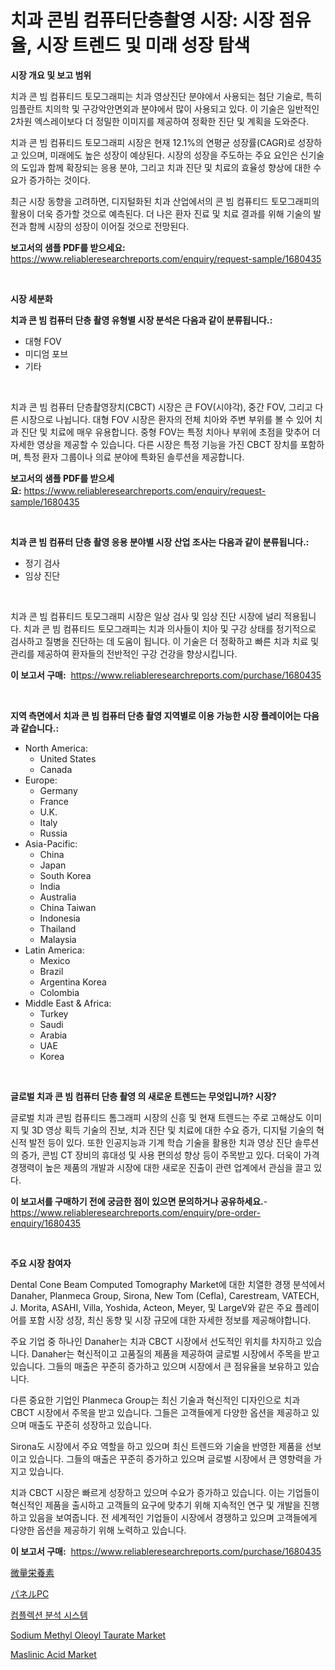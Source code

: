 <p><h1>치과 콘빔 컴퓨터단층촬영 시장: 시장 점유율, 시장 트렌드 및 미래 성장 탐색</h1></p><p><strong>시장 개요 및 보고 범위</strong></p>
<p><p>치과 콘 빔 컴퓨티드 토모그래피는 치과 영상진단 분야에서 사용되는 첨단 기술로, 특히 임플란트 치의학 및 구강악안면외과 분야에서 많이 사용되고 있다. 이 기술은 일반적인 2차원 엑스레이보다 더 정밀한 이미지를 제공하여 정확한 진단 및 계획을 도와준다. </p><p>치과 콘 빔 컴퓨티드 토모그래피 시장은 현재 12.1%의 연평균 성장률(CAGR)로 성장하고 있으며, 미래에도 높은 성장이 예상된다. 시장의 성장을 주도하는 주요 요인은 신기술의 도입과 함께 확장되는 응용 분야, 그리고 치과 진단 및 치료의 효율성 향상에 대한 수요가 증가하는 것이다.</p><p>최근 시장 동향을 고려하면, 디지털화된 치과 산업에서의 콘 빔 컴퓨티드 토모그래피의 활용이 더욱 증가할 것으로 예측된다. 더 나은 환자 진료 및 치료 결과를 위해 기술의 발전과 함께 시장의 성장이 이어질 것으로 전망된다.</p></p>
<p><strong>보고서의 샘플 PDF를 받으세요:</strong> <a href="https://www.reliableresearchreports.com/enquiry/request-sample/1680435">https://www.reliableresearchreports.com/enquiry/request-sample/1680435</a></p>
<p>&nbsp;</p>
<p><strong>시장 세분화</strong></p>
<p><strong>치과 콘 빔 컴퓨터 단층 촬영 유형별 시장 분석은 다음과 같이 분류됩니다.:</strong></p>
<p><ul><li>대형 FOV</li><li>미디엄 포브</li><li>기타</li></ul></p>
<p>&nbsp;</p>
<p><p>치과 콘 빔 컴퓨터 단층촬영장치(CBCT) 시장은 큰 FOV(시야각), 중간 FOV, 그리고 다른 시장으로 나뉩니다. 대형 FOV 시장은 환자의 전체 치아와 주변 부위를 볼 수 있어 치과 진단 및 치료에 매우 유용합니다. 중형 FOV는 특정 치아나 부위에 초점을 맞추어 더 자세한 영상을 제공할 수 있습니다. 다른 시장은 특정 기능을 가진 CBCT 장치를 포함하며, 특정 환자 그룹이나 의료 분야에 특화된 솔루션을 제공합니다.</p></p>
<p><strong>보고서의 샘플 PDF를 받으세요:</strong>&nbsp;<a href="https://www.reliableresearchreports.com/enquiry/request-sample/1680435">https://www.reliableresearchreports.com/enquiry/request-sample/1680435</a></p>
<p>&nbsp;</p>
<p><strong> 치과 콘 빔 컴퓨터 단층 촬영 응용 분야별 시장 산업 조사는 다음과 같이 분류됩니다.:</strong></p>
<p><ul><li>정기 검사</li><li>임상 진단</li></ul></p>
<p>&nbsp;</p>
<p><p>치과 콘 빔 컴퓨티드 토모그래피 시장은 일상 검사 및 임상 진단 시장에 널리 적용됩니다. 치과 콘 빔 컴퓨티드 토모그래피는 치과 의사들이 치아 및 구강 상태를 정기적으로 검사하고 질병을 진단하는 데 도움이 됩니다. 이 기술은 더 정확하고 빠른 치과 치료 및 관리를 제공하여 환자들의 전반적인 구강 건강을 향상시킵니다.</p></p>
<p><strong>이 보고서 구매:</strong>&nbsp; <a href="https://www.reliableresearchreports.com/purchase/1680435">https://www.reliableresearchreports.com/purchase/1680435</a></p>
<p>&nbsp;</p>
<p><strong>지역 측면에서 치과 콘 빔 컴퓨터 단층 촬영 지역별로 이용 가능한 시장 플레이어는 다음과 같습니다.:</strong></p>
<p><ul>
    <li>
        North America:
        <ul>
            <li>United States</li>
            <li>Canada</li>
        </ul>
    </li>
    <li>
        Europe:
        <ul>
            <li>Germany</li>
            <li>France</li>
            <li>U.K.</li>
            <li>Italy</li>
            <li>Russia</li>
        </ul>
    </li>
    <li>
        Asia-Pacific:
        <ul>
            <li>China</li>
            <li>Japan</li>
            <li>South Korea</li>
            <li>India</li>
            <li>Australia</li>
            <li>China Taiwan</li>
            <li>Indonesia</li>
            <li>Thailand</li>
            <li>Malaysia</li>
        </ul>
    </li>
    <li>
        Latin America:
        <ul>
            <li>Mexico</li>
            <li>Brazil</li>
            <li>Argentina Korea</li>
            <li>Colombia</li>
        </ul>
    </li>
    <li>
        Middle East & Africa:
        <ul>
            <li>Turkey</li>
            <li>Saudi</li>
            <li>Arabia</li>
            <li>UAE</li>
            <li>Korea</li>
        </ul>
    </li>
    </ul></p>
<p>&nbsp;</p>
<p><strong>글로벌 치과 콘 빔 컴퓨터 단층 촬영 의 새로운 트렌드는 무엇입니까? 시장?</strong></p>
<p><p>글로벌 치과 콘빔 컴퓨티드 톰그래피 시장의 신흥 및 현재 트렌드는 주로 고해상도 이미지 및 3D 영상 획득 기술의 진보, 치과 진단 및 치료에 대한 수요 증가, 디지털 기술의 혁신적 발전 등이 있다. 또한 인공지능과 기계 학습 기술을 활용한 치과 영상 진단 솔루션의 증가, 콘빔 CT 장비의 휴대성 및 사용 편의성 향상 등이 주목받고 있다. 더욱이 가격 경쟁력이 높은 제품의 개발과 시장에 대한 새로운 진출이 관련 업계에서 관심을 끌고 있다.</p></p>
<p><strong>이 보고서를 구매하기 전에 궁금한 점이 있으면 문의하거나 공유하세요.</strong>- <a href="https://www.reliableresearchreports.com/enquiry/pre-order-enquiry/1680435">https://www.reliableresearchreports.com/enquiry/pre-order-enquiry/1680435</a></p>
<p>&nbsp;</p>
<p><strong>주요 시장 참여자</strong></p>
<p><p>Dental Cone Beam Computed Tomography Market에 대한 치열한 경쟁 분석에서 Danaher, Planmeca Group, Sirona, New Tom (Cefla), Carestream, VATECH, J. Morita, ASAHI, Villa, Yoshida, Acteon, Meyer, 및 LargeV와 같은 주요 플레이어를 포함 시장 성장, 최신 동향 및 시장 규모에 대한 자세한 정보를 제공해야합니다.</p><p>주요 기업 중 하나인 Danaher는 치과 CBCT 시장에서 선도적인 위치를 차지하고 있습니다. Danaher는 혁신적이고 고품질의 제품을 제공하여 글로벌 시장에서 주목을 받고 있습니다. 그들의 매출은 꾸준히 증가하고 있으며 시장에서 큰 점유율을 보유하고 있습니다.</p><p>다른 중요한 기업인 Planmeca Group는 최신 기술과 혁신적인 디자인으로 치과 CBCT 시장에서 주목을 받고 있습니다. 그들은 고객들에게 다양한 옵션을 제공하고 있으며 매출도 꾸준히 성장하고 있습니다.</p><p>Sirona도 시장에서 주요 역할을 하고 있으며 최신 트렌드와 기술을 반영한 제품을 선보이고 있습니다. 그들의 매출은 꾸준히 증가하고 있으며 글로벌 시장에서 큰 영향력을 가지고 있습니다.</p><p>치과 CBCT 시장은 빠르게 성장하고 있으며 수요가 증가하고 있습니다. 이는 기업들이 혁신적인 제품을 출시하고 고객들의 요구에 맞추기 위해 지속적인 연구 및 개발을 진행하고 있음을 보여줍니다. 전 세계적인 기업들이 시장에서 경쟁하고 있으며 고객들에게 다양한 옵션을 제공하기 위해 노력하고 있습니다.</p></p>
<p><strong>이 보고서 구매:</strong>&nbsp;&nbsp;<a href="https://www.reliableresearchreports.com/purchase/1680435">https://www.reliableresearchreports.com/purchase/1680435</a></p>
<p><p><a href="https://github.com/lrlmopnhwd79300/Market-Research-Report-List-1/blob/main/1030674193567.md">微量栄養素</a></p><p><a href="https://github.com/wkuactfdzwizk06/Market-Research-Report-List-1/blob/main/8154405193566.md">パネルPC</a></p><p><a href="https://github.com/vsckjg50460/Market-Research-Report-List-1/blob/main/8990842193351.md">컴플렉션 분석 시스템</a></p><p><a href="https://github.com/ChiragRp1/Market-Research-Report-List-3/blob/main/sodium-methyl-oleoyl-taurate-market.md">Sodium Methyl Oleoyl Taurate Market</a></p><p><a href="https://github.com/abdelrhmankishk22/Market-Research-Report-List-3/blob/main/maslinic-acid-market.md">Maslinic Acid Market</a></p></p>
